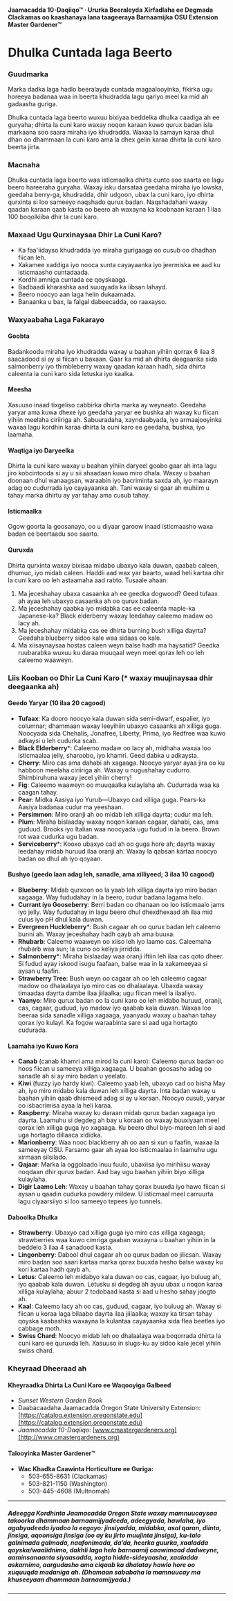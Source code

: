 #### Jaamacadda 10-Daqiiqo™ · Ururka Beeraleyda Xirfadlaha ee Degmada Clackamas oo kaashanaya lana taageeraya Barnaamijka OSU Extension Master Gardener™

# Dhulka Cuntada laga Beerto

### Guudmarka

Marka dadka laga hadlo beeralayda cuntada magaalooyinka, fikirka ugu horeeya badanaa waa in beerta khudradda lagu qariyo meel ka mid ah gadaasha guriga.

Dhulka cuntada laga beerto wuxuu bixiyaa beddelka dhulka caadiga ah ee guryaha; dhirta la cuni karo waxay noqon karaan kuwo qurux badan isla markaana soo saara miraha iyo khudradda. Waxaa la samayn karaa dhul dhan oo dhammaan la cuni karo ama la dhex gelin karaa dhirta la cuni karo beerta jirta.

### Macnaha

Dhulka cuntada laga beerto waa isticmaalka dhirta cunto soo saarta ee lagu beero hareeraha guryaha. Waxay isku darsataa geedaha miraha iyo lowska, geedaha berry-ga, khudradda, dhir udgoon, ubax la cuni karo, iyo dhirta qurxinta si loo sameeyo naqshado qurux badan. Naqshadahani waxay qaadan karaan qaab kasta oo beero ah waxayna ka koobnaan karaan 1 ilaa 100 boqolkiiba dhir la cuni karo.

### Maxaad Ugu Qurxinaysaa Dhir La Cuni Karo?

- Ka faa'iidayso khudradda iyo miraha gurigaaga oo cusub oo dhadhan fiican leh.
- Xakamee xaddiga iyo nooca sunta cayayaanka iyo jeermiska ee aad ku isticmaasho cuntadaada.
- Kordhi amniga cuntada ee qoyskaaga.
- Badbaadi kharashka aad suuqyada ka iibsan lahayd.
- Beero noocyo aan laga helin dukaamada.
- Banaanka u bax, la falgal dabeecadda, oo raaxayso.

### Waxyaabaha Laga Fakarayo

#### Goobta

Badankoodu miraha iyo khudradda waxay u baahan yihiin qorrax 6 ilaa 8 saacadood si ay si fiican u baxaan. Qaar ka mid ah dhirta deegaanka sida salmonberry iyo thimbleberry waxay qaadan karaan hadh, sida dhirta caleenta la cuni karo sida letuska iyo kaalka.

#### Meesha

Xasuuso inaad tixgeliso cabbirka dhirta marka ay weynaato. Geedaha yaryar ama kuwa dhexe iyo geedaha yaryar ee bushka ah waxay ku fiican yihiin meelaha ciriiriga ah. Sabuuradaha, xayndaabyada, iyo armaajooyinka waxaa lagu kordhin karaa dhirta la cuni karo ee geedaha, bushka, iyo laamaha.

#### Waqtiga iyo Daryeelka

Dhirta la cuni karo waxay u baahan yihiin daryeel goobo gaar ah inta lagu jiro kobcintooda si ay u sii ahaadaan kuwo miro dhala. Waxay u baahan doonaan dhul wanaagsan, waraabin iyo bacriminta saxda ah, iyo maarayn adag oo cudurrada iyo cayayaanka ah. Tani waxay si gaar ah muhiim u tahay marka dhirtu ay yar tahay ama cusub tahay.

#### Isticmaalka

Ogow goorta la goosanayo, oo u diyaar garoow inaad isticmaasho waxa badan ee beertaadu soo saarto.

#### Quruxda

Dhirta qurxinta waxay bixisaa midabo ubaxyo kala duwan, qaabab caleen, dhumuc, iyo midab caleen. Haddii aad wax yar baarto, waad heli kartaa dhir la cuni karo oo leh astaamaha aad rabto. Tusaale ahaan:

1. Ma jeceshahay ubaxa casaanka ah ee geedka dogwood? Geed tufaax ah ayaa leh ubaxyo casaanka ah oo qurux badan.
2. Ma jeceshahay qaabka iyo midabka cas ee caleenta maple-ka Japanese-ka? Black elderberry waxay leedahay caleemo madaw oo lacy ah.
3. Ma jeceshahay midabka cas ee dhirta burning bush xilliga dayrta? Geedaha blueberry sidoo kale waa sidaas oo kale.
4. Ma xiisaynaysaa hostas caleen weyn balse hadh ma haysatid? Geedka ruubarabka wuxuu ku daraa muuqaal weyn meel qorax leh oo leh caleemo waaweyn.

### Liis Kooban oo Dhir La Cuni Karo (* waxay muujinaysaa dhir deegaanka ah)

#### Geedo Yaryar (10 ilaa 20 cagood)

- **Tufaax**: Ka dooro noocyo kala duwan sida semi-dwarf, espalier, iyo columnar; dhammaan waxay leeyihiin ubaxyo casaanka ah xilliga guga. Noocyada sida Chehalis, Jonafree, Liberty, Prima, iyo Redfree waa kuwo adkaysi u leh cudurka scab.
- **Black Elderberry***: Caleemo madaw oo lacy ah, midhaha waxaa loo isticmaalaa jelly, sharoobo, iyo khamri. Geed dabka u adkaysta.
- **Cherry**: Miro cas ama dahabi ah xagaaga. Noocyo yaryar ayaa jira oo ku habboon meelaha ciriiriga ah. Waxay u nugushahay cudurro. Shimbiruhuna waxay jecel yihiin cherry!
- **Fig**: Caleemo waaweyn oo muuqaalka kulaylaha ah. Cudurrada waa ka caagan tahay.
- **Pear**: Midka Aasiya iyo Yurub—Ubaxyo cad xilliga guga. Pears-ka Aasiya badanaa cudur ma yeeshaan.
- **Persimmon**: Miro oranji ah oo midab leh xilliga dayrta; cudur ma leh.
- **Plum**: Miraha bislaaday waxay noqon karaan cagaar, dahabi, cas, ama guduud. Brooks iyo Italian waa noocyada ugu fudud in la beero. Brown rot waa cudurka ugu badan.
- **Serviceberry***: Kooxo ubaxyo cad ah oo guga hore ah; dayrta waxay leedahay midab huruud ilaa oranji ah. Waxay la qabsan kartaa noocyo badan oo dhul ah iyo qoyaan.

#### Bushyo (geedo laan adag leh, sanadle, ama xilliyeed; 3 ilaa 10 cagood)

- **Blueberry**: Midab qurxoon oo la yaab leh xilliga dayrta iyo miro badan xagaaga. Way fududahay in la beero, cudur badana lagama helo.
- **Currant iyo Gooseberry**: Berri badan oo dhanaan oo loo isticmaalo jams iyo jelly. Way fududahay in lagu beero dhul dhexdhexaad ah ilaa mid culus iyo pH dhul kala duwan.
- **Evergreen Huckleberry***: Bush cagaar ah oo qurux badan leh caleemo bunni ah. Waxay jeceshahay hadh qayb ah ama buuxa.
- **Rhubarb**: Caleemo waaweyn oo xiiso leh iyo laamo cas. Caleemaha rhubarb waa sun; la cuno oo keliya jirridda.
- **Salmonberry***: Miraha bislaaday waa oranji iftiin leh ilaa cas qoto dheer. Si fudud ayay iskood isugu faafaan, balse waa in la xakameeyaa si aysan u faafin.
- **Strawberry Tree**: Bush weyn oo cagaar ah oo leh caleemo cagaar madow oo dhalaalaya iyo miro cas oo dhalaalaya. Ubaxda waxay timaadaa dayrta dambe ilaa jiilaalka; ugu fiican meel la ilaaliyo.
- **Yaanyo**: Miro qurux badan oo la cuni karo oo leh midabo huruud, oranji, cas, cagaar, guduud, iyo madow iyo qaabab kala duwan. Waxaa loo beeraa sida sanadle xilliga xagaaga, yaanyadu waxay u baahan tahay qorax iyo kulayl. Ka fogow waraabinta sare si aad uga hortagto cudurada.

#### Laamaha iyo Kuwo Kora

- **Canab** (canab khamri ama mirod la cuni karo): Caleemo qurux badan oo hoos fiican u sameeya xilliga xagaaga. U baahan goosasho adag oo sanadle ah si ay miro badan u yeelato.
- **Kiwi** (fuzzy iyo hardy kiwi): Caleemo yaab leh, ubaxyo cad oo bisha May ah, iyo miro midabo kala duwan leh xilliga dayrta. Inta badan waxay u baahan yihiin qaab dhismeed adag si ay u koraan. Noocyo cusub, yaryar oo isbacrimisa ayaa la heli karaa.
- **Raspberry**: Miraha waxay ku daraan midab qurux badan xagaaga iyo dayrta. Laamuhu si degdeg ah bay u koraan oo waxay buuxiyaan meel qorax leh xilliga guga iyo xagaaga. Ku beero dhul biyo-mareen leh si aad uga hortagto dillaaca xididka.
- **Marionberry**: Waa nooc blackberry ah oo aan si xun u faafin, waxaa la sameeyay OSU. Farsamo gaar ah ayaa loo isticmaalaa in laamuhu ugu xirmaan silsilado.
- **Qajaar**: Marka la oggolaado inuu fuulo, ubaxiisa iyo mirihiisu waxay noqdaan dhir qurux badan. Aad bay ugu baahan yihiin biyo xilliga kulaylaha.
- **Digir Laamo Leh**: Waxay u baahan tahay qorax buuxda iyo hawo fiican si aysan u qaadin cudurka powdery mildew. U isticmaal meel carruurta lagu ciyaarsiiyo si loo sameeyo tepees iyo tunnels.

#### Daboolka Dhulka

- **Strawberry**: Ubaxyo cad xilliga guga iyo miro cas xilliga xagaaga; strawberries waa kuwo cimriga gaaban waxayna u baahan yihiin in la beddelo 3 ilaa 4 sanadood kasta.
- **Lingonberry**: Dabool dhul cagaar ah oo qurux badan oo jilicsan. Waxay miro badan soo saari kartaa marka qorax buuxda hesho balse waxay ku kori kartaa hadh qayb ah.
- **Letus**: Caleemo leh midabyo kala duwan oo cas, cagaar, iyo buluug ah, iyo qaabab kala duwan. Letusku si degdeg ah ayuu ubax u noqon karaa xilliga kulaylaha; abuur 2 todobaad kasta si aad u hesho sahay joogto ah.
- **Kaal**: Caleemo lacy ah oo cas, guduud, cagaar, iyo buluug ah. Waxay si fiican u koraa laga bilaabo dayrta ilaa jiilaalka; waxay ka tirsan tahay qoyska kaabashka waxayna la kulantaa cayayaanka sida flea beetles iyo cabbage moth.
- **Swiss Chard**: Noocyo midab leh oo dhalaalaya waa boqorrada dhirta la cuni karo ee quruxda leh. Xasuuso in slugs-ku ay sidoo kale jecel yihiin swiss chard.

### Kheyraad Dheeraad ah

#### Kheyraadka Dhirta La Cuni Karo ee Waqooyiga Galbeed

- *Sunset Western Garden Book*
- Daabacaadaha Jaamacadda Oregon State University Extension: [https://catalog.extension.oregonstate.edu](https://catalog.extension.oregonstate.edu)
- *Jaamacadda 10-Daqiiqo*: [www.cmastergardeners.org](http://www.cmastergardeners.org)

#### Talooyinka Master Gardener™

- **Wac Khadka Caawinta Horticulture ee Guriga:**
  - 503-655-8631 (Clackamas)
  - 503-821-1150 (Washington)
  - 503-445-4608 (Multnomah)

---

##### Adeegga Kordhinta Jaamacadda Oregon State waxay mamnuucaysaa takoorka dhammaan barnaamijyadeeda, adeegyada, hawlaha, iyo agabyadeeda iyadoo la eegayo: jinsiyadda, midabka, asal qaran, diinta, jinsiga, aqoonsiga jinsiga (oo ay ku jirto muujinta jinsiga), ku-talo galnimada galmada, naafonimada, da’da, heerka guurka, xaaladda qoyska/waalidnimo, dakhli laga helo barnaamij caawimaad dadweyne, aaminsanaanta siyaasadda, xogta hidde-sideyaasha, xaaladda askarnimo, aargudasho ama ciqaab ka dhalatay hawlo hore oo xuquuqda madaniga ah. (Dhamaan sababaha la mamnuucay ma khuseeyaan dhammaan barnaamijyada.)
---